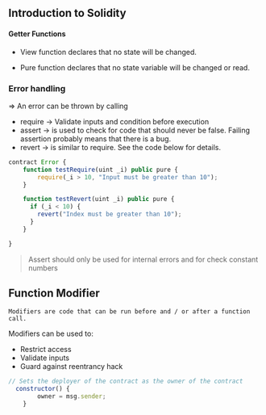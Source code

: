 ## Introduction to Solidity

#### Getter Functions
- View function declares that no state will be changed.

- Pure function declares that no state variable will be changed or read.


### Error handling
=> An error can be thrown by calling 
 - require ->  Validate inputs and condition before execution
 - assert -> is used to check for code that should never be false. Failing assertion probably means that there is a bug.
 - revert -> is similar to require. See the code below for details.
  
```js
contract Error {
    function testRequire(uint _i) public pure {
        require(_i > 10, "Input must be greater than 10");
    }

    function testRevert(uint _i) public pure {
      if (_i < 10) {
        revert("Index must be greater than 10");
      }
    }

}
```

> Assert should only be used for internal errors and for check constant numbers

## Function Modifier
    Modifiers are code that can be run before and / or after a function call.

Modifiers can be used to:

- Restrict access
- Validate inputs
- Guard against reentrancy hack

```js
// Sets the deployer of the contract as the owner of the contract
  constructor() {
        owner = msg.sender;
    }
```